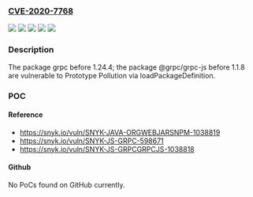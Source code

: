 ### [CVE-2020-7768](https://cve.mitre.org/cgi-bin/cvename.cgi?name=CVE-2020-7768)
![](https://img.shields.io/static/v1?label=Product&message=%40grpc%2Fgrpc-js&color=blue)
![](https://img.shields.io/static/v1?label=Product&message=grpc&color=blue)
![](https://img.shields.io/static/v1?label=Version&message=%3C%201.1.8%20&color=brighgreen)
![](https://img.shields.io/static/v1?label=Version&message=%3C%201.24.4%20&color=brighgreen)
![](https://img.shields.io/static/v1?label=Vulnerability&message=Prototype%20Pollution&color=brighgreen)

### Description

The package grpc before 1.24.4; the package @grpc/grpc-js before 1.1.8 are vulnerable to Prototype Pollution via loadPackageDefinition.

### POC

#### Reference
- https://snyk.io/vuln/SNYK-JAVA-ORGWEBJARSNPM-1038819
- https://snyk.io/vuln/SNYK-JS-GRPC-598671
- https://snyk.io/vuln/SNYK-JS-GRPCGRPCJS-1038818

#### Github
No PoCs found on GitHub currently.


